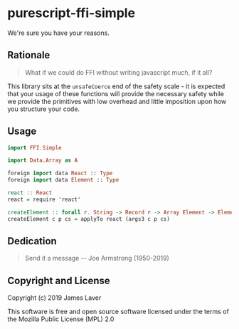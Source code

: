# purescript-ffi-simple

We're sure you have your reasons.

## Rationale

> What if we could do FFI without writing javascript much, if it all?

This library sits at the `unsafeCoerce` end of the safety scale - it
is expected that your usage of these functions will provide the
necessary safety while we provide the primitives with low overhead and
little imposition upon how you structure your code.

## Usage

```purescript
import FFI.Simple

import Data.Array as A

foreign import data React :: Type
foreign import data Element :: Type

react :: React
react = require 'react'

createElement :: forall r. String -> Record r -> Array Element -> Element
createElement c p cs = applyTo react (args3 c p cs)
```
## Dedication

> Send it a message -- Joe Armstrong (1950-2019)

## Copyright and License

Copyright (c) 2019 James Laver

This software is free and open source software licensed under the
terms of the Mozilla Public License (MPL) 2.0

